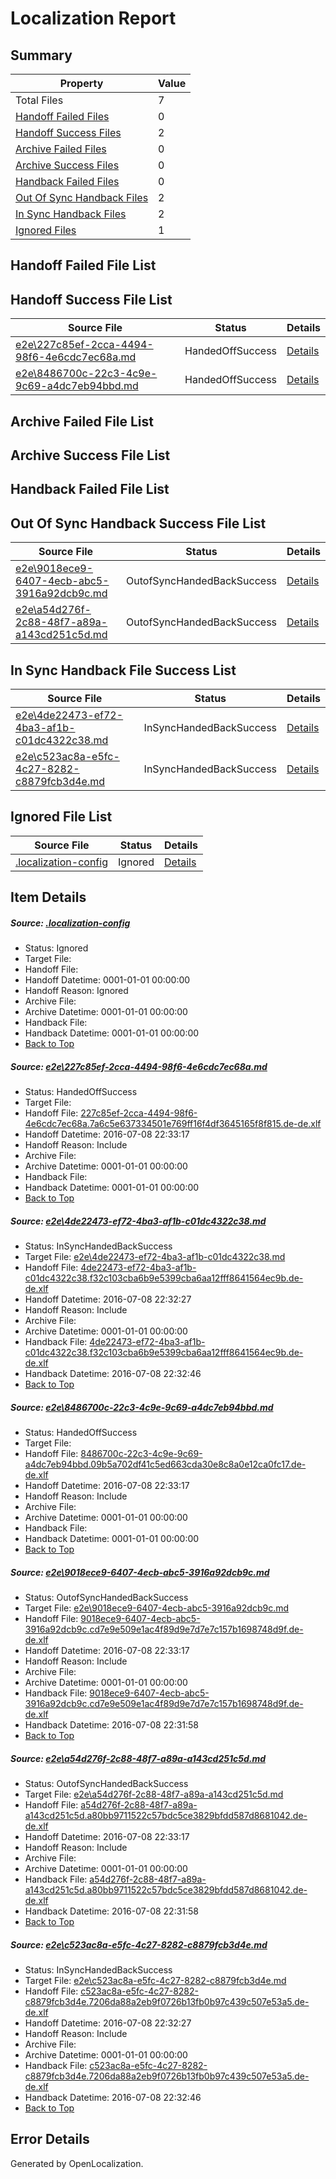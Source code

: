 # <a name='report-top'></a> Localization Report

## Summary
 Property | Value 
 -------- | ----- 
 Total Files | 7
[ Handoff Failed Files ](#handoff-failed-list)| 0
[ Handoff Success Files ](#handoff-success-list)| 2
[ Archive Failed Files ](#archive-failed-list)| 0
[ Archive Success Files ](#archive-success-list)| 0
[ Handback Failed Files ](#handback-failed-list)| 0
[ Out Of Sync Handback Files ](#outofsync-handback-success-list)| 2
[ In Sync Handback Files ](#insync-handback-success-list)| 2
[ Ignored Files ](#ignored-list)| 1

## <a name='handoff-failed-list'></a> Handoff Failed File List

## <a name='handoff-success-list'></a> Handoff Success File List
 Source File | Status | Details 
 ----------- | ------ | ------- 
 [e2e\227c85ef-2cca-4494-98f6-4e6cdc7ec68a.md](https://github.com/OpenLocalizationTestOrg/oltest/blob/b7879b579ac21e69c1d62cf1d29eb99b98134bc9/e2e/227c85ef-2cca-4494-98f6-4e6cdc7ec68a.md) | HandedOffSuccess | [Details](#449b3d8e942c3a83e857139fe7d2fd2afa7598f11)
 [e2e\8486700c-22c3-4c9e-9c69-a4dc7eb94bbd.md](https://github.com/OpenLocalizationTestOrg/oltest/blob/b7879b579ac21e69c1d62cf1d29eb99b98134bc9/e2e/8486700c-22c3-4c9e-9c69-a4dc7eb94bbd.md) | HandedOffSuccess | [Details](#ea0168c254e984b6e8cce6a10d77378af20cda603)

## <a name='archive-failed-list'></a> Archive Failed File List

## <a name='archive-success-list'></a> Archive Success File List

## <a name='handback-failed-list'></a> Handback Failed File List

## <a name='outofsync-handback-success-list'></a> Out Of Sync Handback Success File List
 Source File | Status | Details 
 ----------- | ------ | ------- 
 [e2e\9018ece9-6407-4ecb-abc5-3916a92dcb9c.md](https://github.com/OpenLocalizationTestOrg/oltest/blob/cbb968e0fad6af5812322da6faa70b9a22d03ef9/e2e/9018ece9-6407-4ecb-abc5-3916a92dcb9c.md) | OutofSyncHandedBackSuccess | [Details](#bb6764543424c5376e82d0ecf85c1acf0226be8b4)
 [e2e\a54d276f-2c88-48f7-a89a-a143cd251c5d.md](https://github.com/OpenLocalizationTestOrg/oltest/blob/cbb968e0fad6af5812322da6faa70b9a22d03ef9/e2e/a54d276f-2c88-48f7-a89a-a143cd251c5d.md) | OutofSyncHandedBackSuccess | [Details](#58f837554f07305b51f9da74e6e4ae88d260be795)

## <a name='insync-handback-success-list'></a> In Sync Handback File Success List
 Source File | Status | Details 
 ----------- | ------ | ------- 
 [e2e\4de22473-ef72-4ba3-af1b-c01dc4322c38.md](https://github.com/OpenLocalizationTestOrg/oltest/blob/3e27c20739e4ba1e1ac4f7d452754936e106a8b2/e2e/4de22473-ef72-4ba3-af1b-c01dc4322c38.md) | InSyncHandedBackSuccess | [Details](#70d2bcd2ee6c0e07d5d0b84256aa4a731ec102352)
 [e2e\c523ac8a-e5fc-4c27-8282-c8879fcb3d4e.md](https://github.com/OpenLocalizationTestOrg/oltest/blob/3e27c20739e4ba1e1ac4f7d452754936e106a8b2/e2e/c523ac8a-e5fc-4c27-8282-c8879fcb3d4e.md) | InSyncHandedBackSuccess | [Details](#8c3a6f20e32c655a3a621565ff6e152e17e4b9556)

## <a name='ignored-list'></a> Ignored File List
 Source File | Status | Details 
 ----------- | ------ | ------- 
 [.localization-config](https://github.com/OpenLocalizationTestOrg/oltest/blob/b7879b579ac21e69c1d62cf1d29eb99b98134bc9/.localization-config) | Ignored | [Details](#3d4f252ac210baf56311d7e97dcc2db10974dbd20)

## Item Details
##### <a name='3d4f252ac210baf56311d7e97dcc2db10974dbd20'></a> Source: [.localization-config](https://github.com/OpenLocalizationTestOrg/oltest/blob/b7879b579ac21e69c1d62cf1d29eb99b98134bc9/.localization-config)
* Status: Ignored
* Target File: 
* Handoff File: 
* Handoff Datetime: 0001-01-01 00:00:00
* Handoff Reason: Ignored
* Archive File: 
* Archive Datetime: 0001-01-01 00:00:00
* Handback File: 
* Handback Datetime: 0001-01-01 00:00:00
* [Back to Top](#report-top)

##### <a name='449b3d8e942c3a83e857139fe7d2fd2afa7598f11'></a> Source: [e2e\227c85ef-2cca-4494-98f6-4e6cdc7ec68a.md](https://github.com/OpenLocalizationTestOrg/oltest/blob/b7879b579ac21e69c1d62cf1d29eb99b98134bc9/e2e/227c85ef-2cca-4494-98f6-4e6cdc7ec68a.md)
* Status: HandedOffSuccess
* Target File: 
* Handoff File: [227c85ef-2cca-4494-98f6-4e6cdc7ec68a.7a6c5e637334501e769ff16f4df3645165f8f815.de-de.xlf](https://github.com/OpenLocalizationTestOrg/olhandoff-e2e/blob/13e4c4142b913cc88988643534e7c737e75011bc/ol-handoff/OpenLocalizationTestOrg/oltest-dede-fly/ci/low/227c85ef-2cca-4494-98f6-4e6cdc7ec68a.7a6c5e637334501e769ff16f4df3645165f8f815.de-de.xlf)
* Handoff Datetime: 2016-07-08 22:33:17
* Handoff Reason: Include
* Archive File: 
* Archive Datetime: 0001-01-01 00:00:00
* Handback File: 
* Handback Datetime: 0001-01-01 00:00:00
* [Back to Top](#report-top)

##### <a name='70d2bcd2ee6c0e07d5d0b84256aa4a731ec102352'></a> Source: [e2e\4de22473-ef72-4ba3-af1b-c01dc4322c38.md](https://github.com/OpenLocalizationTestOrg/oltest/blob/3e27c20739e4ba1e1ac4f7d452754936e106a8b2/e2e/4de22473-ef72-4ba3-af1b-c01dc4322c38.md)
* Status: InSyncHandedBackSuccess
* Target File: [e2e\4de22473-ef72-4ba3-af1b-c01dc4322c38.md](https://github.com/OpenLocalizationTestOrg/oltest-dede-fly/blob/db7e81a529e2a464f971a3e8375c93657c864d94/e2e/4de22473-ef72-4ba3-af1b-c01dc4322c38.md)
* Handoff File: [4de22473-ef72-4ba3-af1b-c01dc4322c38.f32c103cba6b9e5399cba6aa12fff8641564ec9b.de-de.xlf](https://github.com/OpenLocalizationTestOrg/olhandoff-e2e/blob/e9e87fbd89bdd8c575814d2662ad95d2a1dc7900/ol-handoff/OpenLocalizationTestOrg/oltest-dede-fly/ci/ht/4de22473-ef72-4ba3-af1b-c01dc4322c38.f32c103cba6b9e5399cba6aa12fff8641564ec9b.de-de.xlf)
* Handoff Datetime: 2016-07-08 22:32:27
* Handoff Reason: Include
* Archive File: 
* Archive Datetime: 0001-01-01 00:00:00
* Handback File: [4de22473-ef72-4ba3-af1b-c01dc4322c38.f32c103cba6b9e5399cba6aa12fff8641564ec9b.de-de.xlf](https://github.com/OpenLocalizationTestOrg/olhandback-e2e/blob/a9baf2414937bdb06351c3dc65ac5e1b361a8af4/ol-handback/OpenLocalizationTestOrg/oltest-dede-fly/ci/ht/4de22473-ef72-4ba3-af1b-c01dc4322c38.f32c103cba6b9e5399cba6aa12fff8641564ec9b.de-de.xlf)
* Handback Datetime: 2016-07-08 22:32:46
* [Back to Top](#report-top)

##### <a name='ea0168c254e984b6e8cce6a10d77378af20cda603'></a> Source: [e2e\8486700c-22c3-4c9e-9c69-a4dc7eb94bbd.md](https://github.com/OpenLocalizationTestOrg/oltest/blob/b7879b579ac21e69c1d62cf1d29eb99b98134bc9/e2e/8486700c-22c3-4c9e-9c69-a4dc7eb94bbd.md)
* Status: HandedOffSuccess
* Target File: 
* Handoff File: [8486700c-22c3-4c9e-9c69-a4dc7eb94bbd.09b5a702df41c5ed663cda30e8c8a0e12ca0fc17.de-de.xlf](https://github.com/OpenLocalizationTestOrg/olhandoff-e2e/blob/13e4c4142b913cc88988643534e7c737e75011bc/ol-handoff/OpenLocalizationTestOrg/oltest-dede-fly/ci/low/8486700c-22c3-4c9e-9c69-a4dc7eb94bbd.09b5a702df41c5ed663cda30e8c8a0e12ca0fc17.de-de.xlf)
* Handoff Datetime: 2016-07-08 22:33:17
* Handoff Reason: Include
* Archive File: 
* Archive Datetime: 0001-01-01 00:00:00
* Handback File: 
* Handback Datetime: 0001-01-01 00:00:00
* [Back to Top](#report-top)

##### <a name='bb6764543424c5376e82d0ecf85c1acf0226be8b4'></a> Source: [e2e\9018ece9-6407-4ecb-abc5-3916a92dcb9c.md](https://github.com/OpenLocalizationTestOrg/oltest/blob/cbb968e0fad6af5812322da6faa70b9a22d03ef9/e2e/9018ece9-6407-4ecb-abc5-3916a92dcb9c.md)
* Status: OutofSyncHandedBackSuccess
* Target File: [e2e\9018ece9-6407-4ecb-abc5-3916a92dcb9c.md](https://github.com/OpenLocalizationTestOrg/oltest-dede-fly/blob/d83645f4da2ac81d0c2f316259d57090fe3ffcc7/e2e/9018ece9-6407-4ecb-abc5-3916a92dcb9c.md)
* Handoff File: [9018ece9-6407-4ecb-abc5-3916a92dcb9c.cd7e9e509e1ac4f89d9e7d7e7c157b1698748d9f.de-de.xlf](https://github.com/OpenLocalizationTestOrg/olhandoff-e2e/blob/13e4c4142b913cc88988643534e7c737e75011bc/ol-handoff/OpenLocalizationTestOrg/oltest-dede-fly/ci/low/9018ece9-6407-4ecb-abc5-3916a92dcb9c.cd7e9e509e1ac4f89d9e7d7e7c157b1698748d9f.de-de.xlf)
* Handoff Datetime: 2016-07-08 22:33:17
* Handoff Reason: Include
* Archive File: 
* Archive Datetime: 0001-01-01 00:00:00
* Handback File: [9018ece9-6407-4ecb-abc5-3916a92dcb9c.cd7e9e509e1ac4f89d9e7d7e7c157b1698748d9f.de-de.xlf](https://github.com/OpenLocalizationTestOrg/olhandback-e2e/blob/3190bd3e46b091ed92ea4ac2076c1baeba687d17/ol-handback/OpenLocalizationTestOrg/oltest-dede-fly/ci/high/9018ece9-6407-4ecb-abc5-3916a92dcb9c.cd7e9e509e1ac4f89d9e7d7e7c157b1698748d9f.de-de.xlf)
* Handback Datetime: 2016-07-08 22:31:58
* [Back to Top](#report-top)

##### <a name='58f837554f07305b51f9da74e6e4ae88d260be795'></a> Source: [e2e\a54d276f-2c88-48f7-a89a-a143cd251c5d.md](https://github.com/OpenLocalizationTestOrg/oltest/blob/cbb968e0fad6af5812322da6faa70b9a22d03ef9/e2e/a54d276f-2c88-48f7-a89a-a143cd251c5d.md)
* Status: OutofSyncHandedBackSuccess
* Target File: [e2e\a54d276f-2c88-48f7-a89a-a143cd251c5d.md](https://github.com/OpenLocalizationTestOrg/oltest-dede-fly/blob/d83645f4da2ac81d0c2f316259d57090fe3ffcc7/e2e/a54d276f-2c88-48f7-a89a-a143cd251c5d.md)
* Handoff File: [a54d276f-2c88-48f7-a89a-a143cd251c5d.a80bb9711522c57bdc5ce3829bfdd587d8681042.de-de.xlf](https://github.com/OpenLocalizationTestOrg/olhandoff-e2e/blob/13e4c4142b913cc88988643534e7c737e75011bc/ol-handoff/OpenLocalizationTestOrg/oltest-dede-fly/ci/low/a54d276f-2c88-48f7-a89a-a143cd251c5d.a80bb9711522c57bdc5ce3829bfdd587d8681042.de-de.xlf)
* Handoff Datetime: 2016-07-08 22:33:17
* Handoff Reason: Include
* Archive File: 
* Archive Datetime: 0001-01-01 00:00:00
* Handback File: [a54d276f-2c88-48f7-a89a-a143cd251c5d.a80bb9711522c57bdc5ce3829bfdd587d8681042.de-de.xlf](https://github.com/OpenLocalizationTestOrg/olhandback-e2e/blob/3190bd3e46b091ed92ea4ac2076c1baeba687d17/ol-handback/OpenLocalizationTestOrg/oltest-dede-fly/ci/high/a54d276f-2c88-48f7-a89a-a143cd251c5d.a80bb9711522c57bdc5ce3829bfdd587d8681042.de-de.xlf)
* Handback Datetime: 2016-07-08 22:31:58
* [Back to Top](#report-top)

##### <a name='8c3a6f20e32c655a3a621565ff6e152e17e4b9556'></a> Source: [e2e\c523ac8a-e5fc-4c27-8282-c8879fcb3d4e.md](https://github.com/OpenLocalizationTestOrg/oltest/blob/3e27c20739e4ba1e1ac4f7d452754936e106a8b2/e2e/c523ac8a-e5fc-4c27-8282-c8879fcb3d4e.md)
* Status: InSyncHandedBackSuccess
* Target File: [e2e\c523ac8a-e5fc-4c27-8282-c8879fcb3d4e.md](https://github.com/OpenLocalizationTestOrg/oltest-dede-fly/blob/db7e81a529e2a464f971a3e8375c93657c864d94/e2e/c523ac8a-e5fc-4c27-8282-c8879fcb3d4e.md)
* Handoff File: [c523ac8a-e5fc-4c27-8282-c8879fcb3d4e.7206da88a2eb9f0726b13fb0b97c439c507e53a5.de-de.xlf](https://github.com/OpenLocalizationTestOrg/olhandoff-e2e/blob/e9e87fbd89bdd8c575814d2662ad95d2a1dc7900/ol-handoff/OpenLocalizationTestOrg/oltest-dede-fly/ci/ht/c523ac8a-e5fc-4c27-8282-c8879fcb3d4e.7206da88a2eb9f0726b13fb0b97c439c507e53a5.de-de.xlf)
* Handoff Datetime: 2016-07-08 22:32:27
* Handoff Reason: Include
* Archive File: 
* Archive Datetime: 0001-01-01 00:00:00
* Handback File: [c523ac8a-e5fc-4c27-8282-c8879fcb3d4e.7206da88a2eb9f0726b13fb0b97c439c507e53a5.de-de.xlf](https://github.com/OpenLocalizationTestOrg/olhandback-e2e/blob/a9baf2414937bdb06351c3dc65ac5e1b361a8af4/ol-handback/OpenLocalizationTestOrg/oltest-dede-fly/ci/ht/c523ac8a-e5fc-4c27-8282-c8879fcb3d4e.7206da88a2eb9f0726b13fb0b97c439c507e53a5.de-de.xlf)
* Handback Datetime: 2016-07-08 22:32:46
* [Back to Top](#report-top)


## Error Details

Generated by OpenLocalization.
